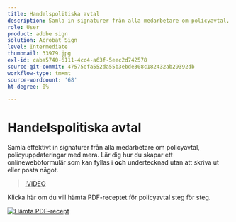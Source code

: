 ```yaml
---
title: Handelspolitiska avtal
description: Samla in signaturer från alla medarbetare om policyavtal, uppdateringar med mera
role: User
product: adobe sign
solution: Acrobat Sign
level: Intermediate
thumbnail: 33979.jpg
exl-id: caba5740-6111-4cc4-a63f-5eec2d742578
source-git-commit: 47575efa552da55b3ebde308c182432ab29392db
workflow-type: tm+mt
source-wordcount: '68'
ht-degree: 0%

---
```


# Handelspolitiska avtal

Samla effektivt in signaturer från alla medarbetare om policyavtal, policyuppdateringar med mera. Lär dig hur du skapar ett onlinewebbformulär som kan fyllas i **och** undertecknad utan att skriva ut eller posta något.

>[!VIDEO](https://video.tv.adobe.com/v/33979?hidetitle=true)

Klicka här om du vill hämta PDF-receptet för policyavtal steg för steg.

[![Hämta PDF-recept](../assets/acrobat_PDF_96.png)](../assets/adobe-sign_set_up_a_web_form_use_case.pdf)

